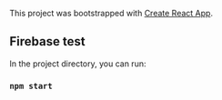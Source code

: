This project was bootstrapped with [Create React App](https://github.com/facebook/create-react-app).

## Firebase test

In the project directory, you can run:

### `npm start`
